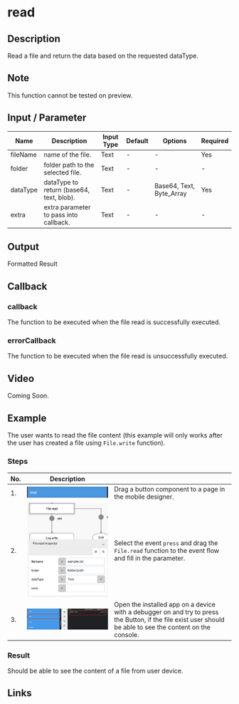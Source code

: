 # read

## Description

Read a file and return the data based on the requested dataType.

## Note

This function cannot be tested on preview.

## Input / Parameter

| Name | Description | Input Type | Default | Options | Required |
| ------ | ------ | ------ | ------ | ------ | ------ |
| fileName | name of the file. | Text | - | - | Yes |
| folder | folder path to the selected file. | Text | - | - | - |
| dataType | dataType to return (base64, text, blob). | Text | - | Base64, Text, Byte_Array | Yes |
| extra | extra parameter to pass into callback. | Text | - | - | - |

## Output

Formatted Result

## Callback

### callback

The function to be executed when the file read is successfully executed.

### errorCallback

The function to be executed when the file read is unsuccessfully executed.

## Video

Coming Soon.

<!-- Format: [![Video]({image-path})]({url-link}) -->

## Example

The user wants to read the file content (this example will only works after the user has created a file using `File.write` function).

<!-- Share a scenario, like a user requirements. -->

### Steps

| No. | Description |  |
| ------ | ------ | ------ |
| 1. | ![](./read-step-1.png) | Drag a button component to a page in the mobile designer. |
| 2. | ![](./read-step-2.png) | Select the event `press` and drag the `File.read` function to the event flow and fill in the parameter. |
| 3. | ![](./read-step-3.png) | Open the installed app on a device with a debugger on and try to press the Button, if the file exist user should be able to see the content on the console. |

<!-- Show the steps and share some screenshots.

1. .....

Format: ![]({image-path}) -->

### Result

Should be able to see the content of a file from user device.

<!-- Explain the output.

Format: ![]({image-path}) -->

## Links
